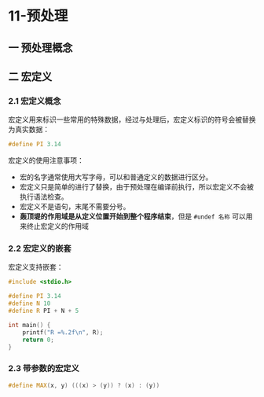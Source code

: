 # 11-预处理

## 一 预处理概念

## 二 宏定义

### 2.1 宏定义概念

宏定义用来标识一些常用的特殊数据，经过与处理后，宏定义标识的符号会被替换为真实数据：

```c++
#define PI 3.14
```

宏定义的使用注意事项：

- 宏的名字通常使用大写字母，可以和普通定义的数据进行区分。
- 宏定义只是简单的进行了替换，由于预处理在编译前执行，所以宏定义不会被执行语法检查。
- 宏定义不是语句，末尾不需要分号。
- **轰顶堤的作用域是从定义位置开始到整个程序结束**，但是 `#undef 名称` 可以用来终止宏定义的作用域

### 2.2 宏定义的嵌套

宏定义支持嵌套：

```c++
#include <stdio.h>

#define PI 3.14
#define N 10
#define R PI + N + 5

int main() {
    printf("R =%.2f\n", R);
    return 0;
}
```

### 2.3 带参数的宏定义

```c++
#define MAX(x, y) (((x) > (y)) ? (x) : (y))
```
